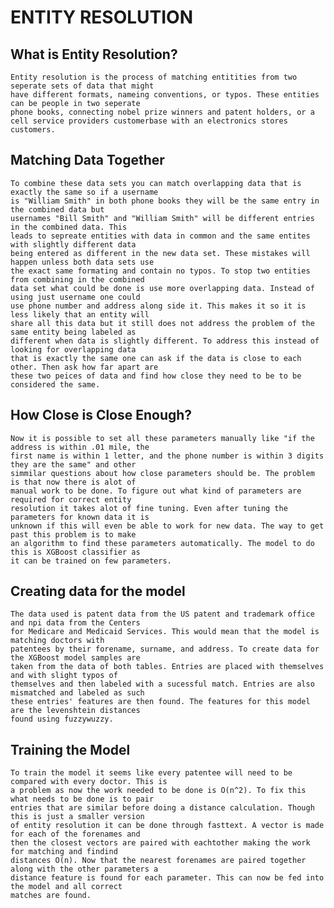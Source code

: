 # ENTITY RESOLUTION

## What is Entity Resolution?
    Entity resolution is the process of matching entitities from two seperate sets of data that might
    have different formats, nameing conventions, or typos. These entities can be people in two seperate 
    phone books, connecting nobel prize winners and patent holders, or a cell service providers customerbase with an electronics stores customers. 

## Matching Data Together
    To combine these data sets you can match overlapping data that is exactly the same so if a username 
    is "William Smith" in both phone books they will be the same entry in the combined data but 
    usernames "Bill Smith" and "William Smith" will be different entries in the combined data. This 
    leads to sepreate entities with data in common and the same entites with slightly different data 
    being entered as different in the new data set. These mistakes will happen unless both data sets use 
    the exact same formating and contain no typos. To stop two entities from combining in the combined 
    data set what could be done is use more overlapping data. Instead of using just username one could 
    use phone number and address along side it. This makes it so it is less likely that an entity will 
    share all this data but it still does not address the problem of the same entity being labeled as 
    different when data is slightly different. To address this instead of looking for overlapping data 
    that is exactly the same one can ask if the data is close to each other. Then ask how far apart are 
    these two peices of data and find how close they need to be to be considered the same. 

## How Close is Close Enough?    
    Now it is possible to set all these parameters manually like "if the address is within .01 mile, the 
    first name is within 1 letter, and the phone number is within 3 digits they are the same" and other 
    simmilar questions about how close parameters should be. The problem is that now there is alot of 
    manual work to be done. To figure out what kind of parameters are required for correct entity 
    resolution it takes alot of fine tuning. Even after tuning the parameters for known data it is 
    unknown if this will even be able to work for new data. The way to get past this problem is to make 
    an algorithm to find these parameters automatically. The model to do this is XGBoost classifier as 
    it can be trained on few parameters. 

## Creating data for the model
    The data used is patent data from the US patent and trademark office and npi data from the Centers 
    for Medicare and Medicaid Services. This would mean that the model is matching doctors with 
    patentees by their forename, surname, and address. To create data for the XGBoost model samples are 
    taken from the data of both tables. Entries are placed with themselves and with slight typos of 
    themselves and then labeled with a sucessful match. Entries are also mismatched and labeled as such 
    these entries' features are then found. The features for this model are the levenshtein distances 
    found using fuzzywuzzy.
    
## Training the Model
    To train the model it seems like every patentee will need to be compared with every doctor. This is 
    a problem as now the work needed to be done is O(n^2). To fix this what needs to be done is to pair 
    entries that are similar before doing a distance calculation. Though this is just a smaller version 
    of entity resolution it can be done through fasttext. A vector is made for each of the forenames and 
    then the closest vectors are paired with eachtother making the work for matching and findind 
    distances O(n). Now that the nearest forenames are paired together along with the other parameters a 
    distance feature is found for each parameter. This can now be fed into the model and all correct 
    matches are found.